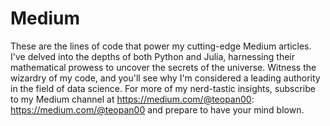 # Medium

These are the lines of code that power my cutting-edge Medium articles. I've delved into the depths of both Python and Julia, harnessing their mathematical prowess to uncover the secrets of the universe. Witness the wizardry of my code, and you'll see why I'm considered a leading authority in the field of data science. For more of my nerd-tastic insights, subscribe to my Medium channel at https://medium.com/@teopan00: https://medium.com/@teopan00 and prepare to have your mind blown.
